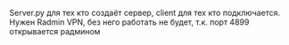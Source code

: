 Server.py для тех кто создаёт сервер, client для тех кто подключается. Нужен Radmin VPN, без него работать не будет, т.к. порт 4899 открывается радмином
